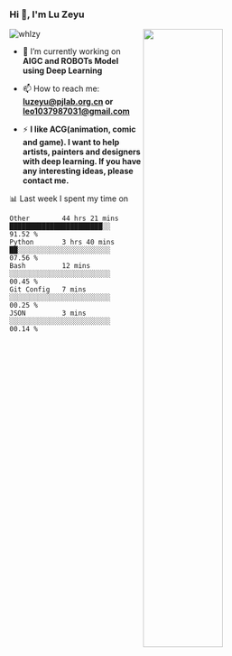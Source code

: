 ### Hi 👋, I'm Lu Zeyu

<img src="https://komarev.com/ghpvc/?username=whlzy&label=Profile%20views&color=0e75b6&style=flat" alt="whlzy" />
<img align="right" width="53%" src="https://github-readme-stats.vercel.app/api?username=whlzy&show_icons=true">

- 🔭 I’m currently working on **AIGC and ROBOTs Model using Deep Learning**

- 📫 How to reach me: **luzeyu@pjlab.org.cn or leo1037987031@gmail.com**

- ⚡ **I like ACG(animation, comic and game). I want to help artists, painters and designers with deep learning. If you have any interesting ideas, please contact me.**

📊 Last week I spent my time on

<!--START_SECTION:waka-->

```text
Other        44 hrs 21 mins  ███████████████████████░░   91.52 %
Python       3 hrs 40 mins   ██░░░░░░░░░░░░░░░░░░░░░░░   07.56 %
Bash         12 mins         ░░░░░░░░░░░░░░░░░░░░░░░░░   00.45 %
Git Config   7 mins          ░░░░░░░░░░░░░░░░░░░░░░░░░   00.25 %
JSON         3 mins          ░░░░░░░░░░░░░░░░░░░░░░░░░   00.14 %
```

<!--END_SECTION:waka-->

